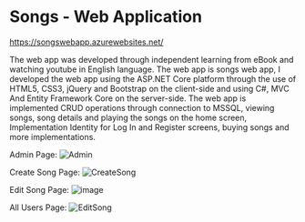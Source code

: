 # Songs - Web Application

https://songswebapp.azurewebsites.net/

The web app was developed through independent learning from eBook and watching youtube in English language. 
The web app is songs web app, I developed the web app using the ASP.NET Core platform through the use of HTML5, CSS3, jQuery and Bootstrap on the client-side and using C#, MVC And Entity Framework Core on the server-side. The web app is implemented CRUD operations through connection to MSSQL, viewing songs, song details and playing the songs on the home screen, Implementation Identity for Log In and Register screens, buying songs and more implementations.

Admin Page:
![Admin](https://user-images.githubusercontent.com/55385057/80740532-e2e38f80-8b20-11ea-9328-7888c46f2493.JPG)

Create Song Page:
![CreateSong](https://user-images.githubusercontent.com/55385057/80740538-e545e980-8b20-11ea-8421-ff02792340c7.JPG)

Edit Song Page:
![image](https://user-images.githubusercontent.com/55385057/80740783-48378080-8b21-11ea-97a9-d645064bc319.png)

All Users Page:
![EditSong](https://user-images.githubusercontent.com/55385057/80740541-e5de8000-8b20-11ea-91b6-8888c0621797.JPG)


